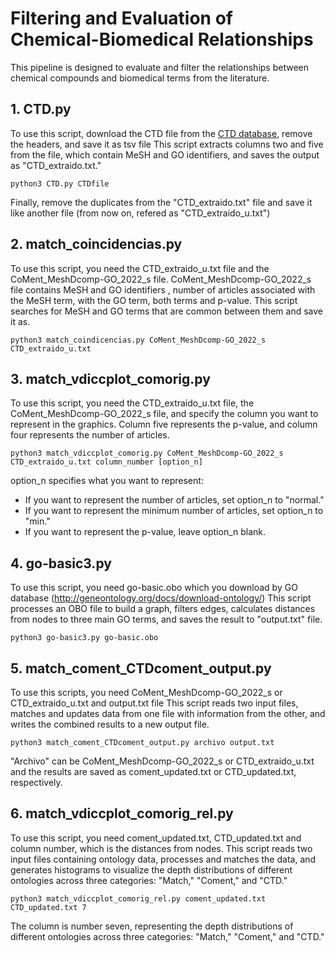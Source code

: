 # Filtering and Evaluation of Chemical-Biomedical Relationships
This pipeline is designed to evaluate and filter the relationships between chemical compounds and biomedical terms from the literature.

## 1. CTD.py
To use this script, download the CTD file from the [CTD database](https://ctdbase.org/downloads/), remove the headers, and save it as tsv file
This script extracts columns two and five from the file, which contain MeSH and GO identifiers, and saves the output as "CTD_extraido.txt."
```
python3 CTD.py CTDfile
```
Finally, remove the duplicates from the "CTD_extraido.txt" file and save it like another file (from now on, refered as "CTD_extraido_u.txt")

## 2. match_coincidencias.py
To use this script, you need the CTD_extraido_u.txt file and the CoMent_MeshDcomp-GO_2022_s file.
CoMent_MeshDcomp-GO_2022_s file contains MeSH and GO identifiers , number of articles associated with the MeSH term, with the GO term, both terms and p-value.
This script searches for MeSH and GO terms that are common between them and save it as.
```
python3 match_coindicencias.py CoMent_MeshDcomp-GO_2022_s CTD_extraido_u.txt
```

## 3. match_vdiccplot_comorig.py
To use this script, you need the CTD_extraido_u.txt file, the CoMent_MeshDcomp-GO_2022_s file, and specify the column you want to represent in the graphics.
Column five represents the p-value, and column four represents the number of articles.
```
python3 match_vdiccplot_comorig.py CoMent_MeshDcomp-GO_2022_s CTD_extraido_u.txt column_number [option_n]
```
option_n specifies what you want to represent:
- If you want to represent the number of articles, set option_n to "normal."
- If you want to represent the minimum number of articles, set option_n to "min."
- If you want to represent the p-value, leave option_n blank.

## 4. go-basic3.py
To use this script, you need go-basic.obo which you download by GO database (http://geneontology.org/docs/download-ontology/)
This script processes an OBO file to build a graph, filters edges, calculates distances from nodes to three main GO terms, and saves the result to "output.txt" file.
```
python3 go-basic3.py go-basic.obo
```

## 5. match_coment_CTDcoment_output.py
To use this scripts, you need CoMent_MeshDcomp-GO_2022_s or CTD_extraido_u.txt and output.txt file
This script reads two input files, matches and updates data from one file with information from the other, and writes the combined results to a new output file.
```
python3 match_coment_CTDcoment_output.py archivo output.txt
```
"Archivo" can be CoMent_MeshDcomp-GO_2022_s or CTD_extraido_u.txt and the results are saved as coment_updated.txt or CTD_updated.txt, respectively.

## 6. match_vdiccplot_comorig_rel.py
To use this script, you need coment_updated.txt, CTD_updated.txt and column number, which is the distances from nodes. 
This script reads two input files containing ontology data, processes and matches the data, and generates histograms to visualize the depth distributions of different ontologies across three categories: "Match," "Coment," and "CTD."
```
python3 match_vdiccplot_comorig_rel.py coment_updated.txt CTD_updated.txt 7
```
The column is number seven, representing the depth distributions of different ontologies across three categories: "Match," "Coment," and "CTD."























